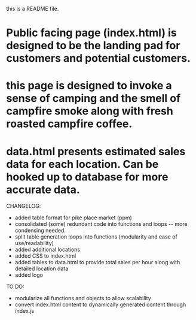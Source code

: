 this is a README file.

# Public facing page (index.html) is designed to be the landing pad for customers and potential customers.
# this page is designed to invoke a sense of camping and the smell of campfire smoke along with fresh roasted campfire coffee.

# data.html presents estimated sales data for each location.  Can be hooked up to database for more accurate data.

CHANGELOG:

  * added table format for pike place market (ppm)
  * consolidated (some) redundant code into functions and loops -- more condensing needed.
  * split table generation loops into functions (modularity and ease of use/readability)
  * added additional locations
  * added CSS to index.html
  * added tables to data.html to provide total sales per hour along with detailed location data
  * added logo


TO DO:

  * modularize all functions and objects to allow scalability
  * convert index.html content to dynamically generated content through index.js
